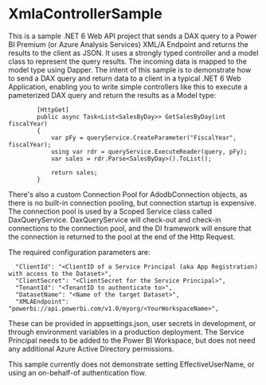 # XmlaControllerSample

This is a sample .NET 6 Web API project that sends a DAX query to a Power BI Premium (or Azure Analysis Services) XML/A Endpoint and returns the results to the client as JSON.  It uses a strongly typed controller and a model class to represent the query results.  The incoming data is mapped to the model type using Dapper.  The intent of this sample is to demonstrate how to send a DAX query and return data to a client in a typical .NET 6 Web Application, enabling you to write simple controllers like this to execute a pameterized DAX query and return the results as a Model type:

```
        [HttpGet]
        public async Task<List<SalesByDay>> GetSalesByDay(int fiscalYear)
        {
            var pFy = queryService.CreateParameter("FiscalYear", fiscalYear);
            using var rdr = queryService.ExecuteReader(query, pFy);
            var sales = rdr.Parse<SalesByDay>().ToList();

            return sales; 
        }

```

There's also a custom Connection Pool for AdodbConnection objects, as there is no built-in connection pooling, but connection startup is expensive.  The connection pool is used by a Scoped Service class called DaxQueryService.  DaxQueryService will check-out and check-in connections to the connection pool, and the DI framework will ensure that the connection is returned to the pool at the end of the Http Request.

The required configuration parameters are:
```
  "ClientId": "<ClientID of a Service Principal (aka App Registration) with access to the Dataset>",
  "ClientSecret": "<ClientSecret for the Service Principal>",
  "TenantId": "<TenantID to authenticate to>",
  "DatasetName": "<Name of the target Dataset>",
  "XMLAEndpoint": "powerbi://api.powerbi.com/v1.0/myorg/<YourWorkspaceName>",
```
These can be provided in appsettings.json, user secrets in development, or through environment variables in a production deployment.  The Service Principal needs to be added to the Power BI Workspace, but does not need any additional Azure Active Directory permissions.
 
This sample currently does not demonstrate setting EffectiveUserName, or using an on-behalf-of authentication flow.

